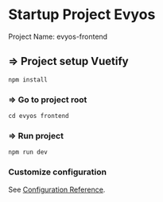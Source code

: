 
# Startup Project Evyos
Project Name: evyos-frontend

## => Project setup Vuetify
```
npm install
```
### => Go to project root
```
cd evyos frontend
```
### => Run project
```
npm run dev
```

### Customize configuration

See [Configuration Reference](https://vitejs.dev/config/).

